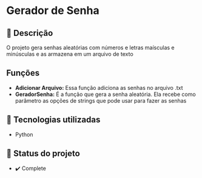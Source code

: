 # Gerador de Senha

## :memo: Descrição
O projeto gera senhas aleatórias com números e letras maísculas e minúsculas e as armazena em um arquivo de texto

## Funções
* **Adicionar Arquivo:** Essa função adiciona as senhas no arquivo .txt
* **GeradorSenha:** É a função que gera a senha aleatória. Ela recebe como parâmetro as opções de strings que pode usar para fazer as senhas

## :wrench: Tecnologias utilizadas
* Python

## :dart: Status do projeto
* :heavy_check_mark: Complete
